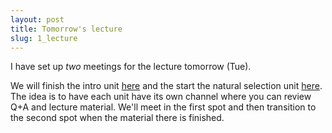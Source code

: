 ```yaml
---
layout: post
title: Tomorrow's lecture
slug: 1_lecture
---
```


I have set up _two_ meetings for the lecture tomorrow (Tue).

We will finish the intro unit [here](https://teams.microsoft.com/l/meetup-join/19%3abeeca9fc18da43c78b35e976a2fadd5c%40thread.tacv2/1631568695562?context=%7b%22Tid%22%3a%2244376307-b429-42ad-8c25-28cd496f4772%22%2c%22Oid%22%3a%220d80640c-27fb-494f-af0e-30faf02cafb1%22%7d) and the start the natural selection unit [here](https://teams.microsoft.com/l/meetup-join/19%3a950a8e2abc024c8f82b3ba727bca4af5%40thread.tacv2/1631568966270?context=%7b%22Tid%22%3a%2244376307-b429-42ad-8c25-28cd496f4772%22%2c%22Oid%22%3a%220d80640c-27fb-494f-af0e-30faf02cafb1%22%7d). The idea is to have each unit have its own channel where you can review Q+A and lecture material. We'll meet in the first spot and then transition to the second spot when the material there is finished.
